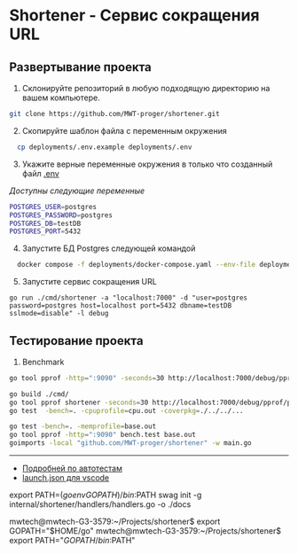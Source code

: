 # Shortener - Сервис сокращения URL



## Развертывание проекта

1. Склонируйте репозиторий в любую подходящую директорию на вашем компьютере.

```bash
git clone https://github.com/MWT-proger/shortener.git
```


2. Скопируйте шаблон файла с переменным окружения

```bash
  cp deployments/.env.example deployments/.env
```

3. Укажите верные переменные окружения в только что созданный файл [.env](deployments/.env)

*Доступны следующие переменные*
```bash
POSTGRES_USER=postgres
POSTGRES_PASSWORD=postgres
POSTGRES_DB=testDB
POSTGRES_PORT=5432
```
4. Запустите БД Postgres следующей командой

```bash
  docker compose -f deployments/docker-compose.yaml --env-file deployments/.env up -d
```

5. Запустите cервис сокращения URL

```
go run ./cmd/shortener -a "localhost:7000" -d "user=postgres password=postgres host=localhost port=5432 dbname=testDB sslmode=disable" -l debug
```

## Тестирование проекта

1. Benchmark 

```bash
go tool pprof -http=":9090" -seconds=30 http://localhost:7000/debug/pprof/profile 
```

```bash
go build ./cmd/
go tool pprof shortener -seconds=30 http://localhost:7000/debug/pprof/profile 
go test  -bench=. -cpuprofile=cpu.out -coverpkg=./../../...

go test -bench=. -memprofile=base.out
go tool pprof -http=":9090" bench.test base.out 
goimports -local "github.com/MWT-proger/shortener" -w main.go 
```


________________________________________________
- [Подробней по автотестам](docs/auto_tests.md)
- [launch.json для vscode](docs/vscode.md)

export PATH=$(go env GOPATH)/bin:$PATH
swag init -g internal/shortener/handlers/handlers.go -o ./docs

mwtech@mwtech-G3-3579:~/Projects/shortener$ export GOPATH="$HOME/go" 
mwtech@mwtech-G3-3579:~/Projects/shortener$ export PATH="$GOPATH/bin:$PATH"